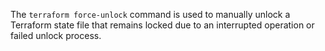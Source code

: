 The `terraform force-unlock` command is used to manually unlock a Terraform state file that remains locked due to an interrupted operation or failed unlock process.